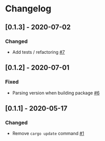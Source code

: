 # Changelog

## [0.1.3] - 2020-07-02

### Changed

* Add tests / refactoring [#7]

[#7]: https://github.com/errmac-v/cargo-build-dependencies/pull/7

## [0.1.2] - 2020-07-01

### Fixed

* Parsing version when building package [#6]

[#6]: https://github.com/errmac-v/cargo-build-dependencies/pull/6

## [0.1.1] - 2020-05-17

### Changed

* Remove `cargo update` command [#1]

[#1]: https://github.com/errmac-v/cargo-build-dependencies/pull/1
